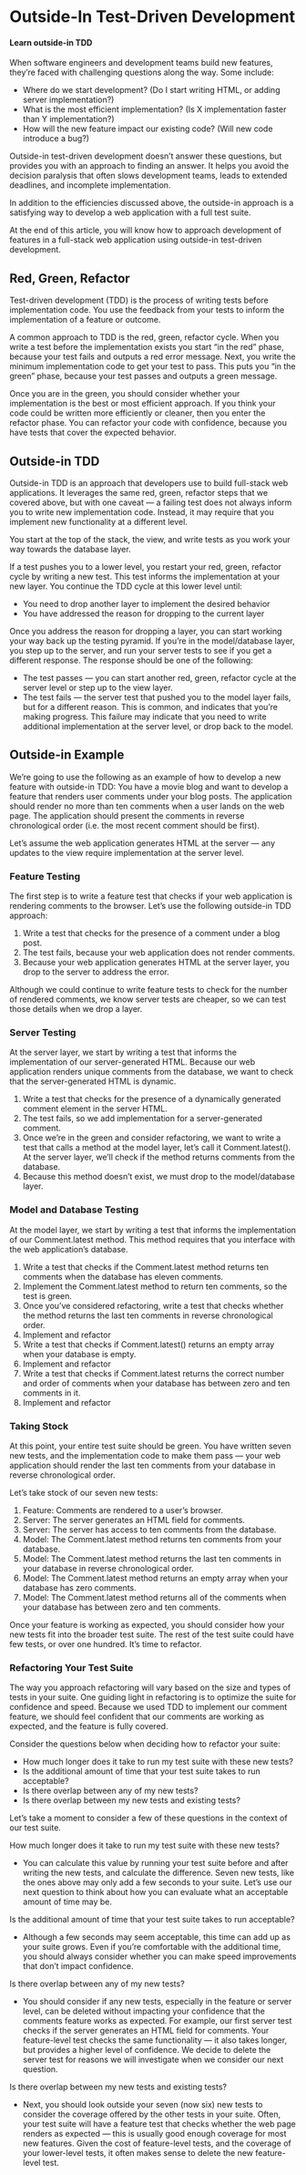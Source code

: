 # Outside-In Test-Driven Development

#### Learn outside-in TDD

When software engineers and development teams build new features, they’re faced with challenging questions along the way. Some include:

- Where do we start development? (Do I start writing HTML, or adding server implementation?)
- What is the most efficient implementation? (Is X implementation faster than Y implementation?)
- How will the new feature impact our existing code? (Will new code introduce a bug?)

Outside-in test-driven development doesn’t answer these questions, but provides you with an approach to finding an answer. It helps you avoid the decision paralysis that often slows development teams, leads to extended deadlines, and incomplete implementation.

In addition to the efficiencies discussed above, the outside-in approach is a satisfying way to develop a web application with a full test suite.

At the end of this article, you will know how to approach development of features in a full-stack web application using outside-in test-driven development.

## Red, Green, Refactor

Test-driven development (TDD) is the process of writing tests before implementation code. You use the feedback from your tests to inform the implementation of a feature or outcome.

A common approach to TDD is the red, green, refactor cycle. When you write a test before the implementation exists you start “in the red” phase, because your test fails and outputs a red error message. Next, you write the minimum implementation code to get your test to pass. This puts you “in the green” phase, because your test passes and outputs a green message.

Once you are in the green, you should consider whether your implementation is the best or most efficient approach. If you think your code could be written more efficiently or cleaner, then you enter the refactor phase. You can refactor your code with confidence, because you have tests that cover the expected behavior.

## Outside-in TDD

Outside-in TDD is an approach that developers use to build full-stack web applications. It leverages the same red, green, refactor steps that we covered above, but with one caveat — a failing test does not always inform you to write new implementation code. Instead, it may require that you implement new functionality at a different level.

You start at the top of the stack, the view, and write tests as you work your way towards the database layer.

If a test pushes you to a lower level, you restart your red, green, refactor cycle by writing a new test. This test informs the implementation at your new layer. You continue the TDD cycle at this lower level until:

- You need to drop another layer to implement the desired behavior
- You have addressed the reason for dropping to the current layer

Once you address the reason for dropping a layer, you can start working your way back up the testing pyramid. If you’re in the model/database layer, you step up to the server, and run your server tests to see if you get a different response. The response should be one of the following:

- The test passes — you can start another red, green, refactor cycle at the server level or step up to the view layer.
- The test fails — the server test that pushed you to the model layer fails, but for a different reason. This is common, and indicates that you’re making progress. This failure may indicate that you need to write additional implementation at the server level, or drop back to the model.

## Outside-in Example

We’re going to use the following as an example of how to develop a new feature with outside-in TDD: You have a movie blog and want to develop a feature that renders user comments under your blog posts. The application should render no more than ten comments when a user lands on the web page. The application should present the comments in reverse chronological order (i.e. the most recent comment should be first).

Let’s assume the web application generates HTML at the server — any updates to the view require implementation at the server level.

### Feature Testing

The first step is to write a feature test that checks if your web application is rendering comments to the browser. Let’s use the following outside-in TDD approach:

1. Write a test that checks for the presence of a comment under a blog post.
2. The test fails, because your web application does not render comments.
3. Because your web application generates HTML at the server layer, you drop to the server to address the error.

Although we could continue to write feature tests to check for the number of rendered comments, we know server tests are cheaper, so we can test those details when we drop a layer.

### Server Testing

At the server layer, we start by writing a test that informs the implementation of our server-generated HTML. Because our web application renders unique comments from the database, we want to check that the server-generated HTML is dynamic.

1. Write a test that checks for the presence of a dynamically generated comment element in the server HTML.
2. The test fails, so we add implementation for a server-generated comment.
3. Once we’re in the green and consider refactoring, we want to write a test that calls a method at the model layer, let’s call it Comment.latest(). At the server layer, we’ll check if the method returns comments from the database.
4. Because this method doesn’t exist, we must drop to the model/database layer.

### Model and Database Testing

At the model layer, we start by writing a test that informs the implementation of our Comment.latest method. This method requires that you interface with the web application’s database.

1. Write a test that checks if the Comment.latest method returns ten comments when the database has eleven comments.
2. Implement the Comment.latest method to return ten comments, so the test is green.
3. Once you’ve considered refactoring, write a test that checks whether the method returns the last ten comments in reverse chronological order.
4. Implement and refactor
5. Write a test that checks if Comment.latest() returns an empty array when your database is empty.
6. Implement and refactor
7. Write a test that checks if Comment.latest returns the correct number and order of comments when your database has between zero and ten comments in it.
8. Implement and refactor

### Taking Stock

At this point, your entire test suite should be green. You have written seven new tests, and the implementation code to make them pass — your web application should render the last ten comments from your database in reverse chronological order.

Let’s take stock of our seven new tests:

1. Feature: Comments are rendered to a user’s browser.
2. Server: The server generates an HTML field for comments.
3. Server: The server has access to ten comments from the database.
4. Model: The Comment.latest method returns ten comments from your database.
5. Model: The Comment.latest method returns the last ten comments in your database in reverse chronological order.
6. Model: The Comment.latest method returns an empty array when your database has zero comments.
7. Model: The Comment.latest method returns all of the comments when your database has between zero and ten comments.

Once your feature is working as expected, you should consider how your new tests fit into the broader test suite. The rest of the test suite could have few tests, or over one hundred. It’s time to refactor.

### Refactoring Your Test Suite

The way you approach refactoring will vary based on the size and types of tests in your suite. One guiding light in refactoring is to optimize the suite for confidence and speed. Because we used TDD to implement our comment feature, we should feel confident that our comments are working as expected, and the feature is fully covered.

Consider the questions below when deciding how to refactor your suite:

- How much longer does it take to run my test suite with these new tests?
- Is the additional amount of time that your test suite takes to run acceptable?
- Is there overlap between any of my new tests?
- Is there overlap between my new tests and existing tests?

Let’s take a moment to consider a few of these questions in the context of our test suite.

How much longer does it take to run my test suite with these new tests?

- You can calculate this value by running your test suite before and after writing the new tests, and calculate the difference. Seven new tests, like the ones above may only add a few seconds to your suite. Let’s use our next question to think about how you can evaluate what an acceptable amount of time may be.

Is the additional amount of time that your test suite takes to run acceptable?

- Although a few seconds may seem acceptable, this time can add up as your suite grows. Even if you’re comfortable with the additional time, you should always consider whether you can make speed improvements that don’t impact confidence.

Is there overlap between any of my new tests?

- You should consider if any new tests, especially in the feature or server level, can be deleted without impacting your confidence that the comments feature works as expected. For example, our first server test checks if the server generates an HTML field for comments. Your feature-level test checks the same functionality — it also takes longer, but provides a higher level of confidence. We decide to delete the server test for reasons we will investigate when we consider our next question.

Is there overlap between my new tests and existing tests?

- Next, you should look outside your seven (now six) new tests to consider the coverage offered by the other tests in your suite. Often, your test suite will have a feature test that checks whether the web page renders as expected — this is usually good enough coverage for most new features. Given the cost of feature-level tests, and the coverage of your lower-level tests, it often makes sense to delete the new feature-level test.